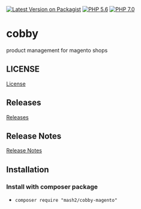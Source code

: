[![Latest Version on Packagist](https://img.shields.io/packagist/v/mash2/cobby-magento.svg?style=flat-square)](https://packagist.org/packages/mash2/cobby-magento) 
[![PHP 5.6](https://img.shields.io/badge/php-5.6-blue.svg)](http://www.php.net)
[![PHP 7.0](https://img.shields.io/badge/php-7.0-blue.svg)](http://www.php.net)

# cobby
product management for magento shops

## LICENSE
[License](LICENSE.txt)

## Releases
[Releases](https://github.com/mash2/cobby-magento/releases)

## Release Notes 
[Release Notes](https://www.cobby.io/category/releasenotes-2/)

## Installation
### Install with composer package
* ``composer require "mash2/cobby-magento"``

